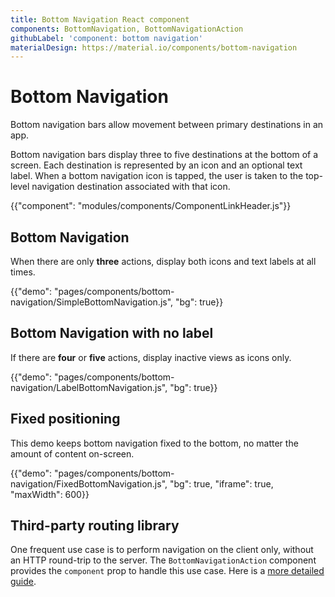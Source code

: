 ```yaml
---
title: Bottom Navigation React component
components: BottomNavigation, BottomNavigationAction
githubLabel: 'component: bottom navigation'
materialDesign: https://material.io/components/bottom-navigation
---
```


# Bottom Navigation

<p class="description">Bottom navigation bars allow movement between primary destinations in an app.</p>

Bottom navigation bars display three to five destinations at the bottom of a screen. Each destination is represented by an icon and an optional text label. When a bottom navigation icon is tapped, the user is taken to the top-level navigation destination associated with that icon.

{{"component": "modules/components/ComponentLinkHeader.js"}}

## Bottom Navigation

When there are only **three** actions, display both icons and text labels at all times.

{{"demo": "pages/components/bottom-navigation/SimpleBottomNavigation.js", "bg": true}}

## Bottom Navigation with no label

If there are **four** or **five** actions, display inactive views as icons only.

{{"demo": "pages/components/bottom-navigation/LabelBottomNavigation.js", "bg": true}}

## Fixed positioning

This demo keeps bottom navigation fixed to the bottom, no matter the amount of content on-screen.

{{"demo": "pages/components/bottom-navigation/FixedBottomNavigation.js", "bg": true, "iframe": true, "maxWidth": 600}}

## Third-party routing library

One frequent use case is to perform navigation on the client only, without an HTTP round-trip to the server.
The `BottomNavigationAction` component provides the `component` prop to handle this use case.
Here is a [more detailed guide](/guides/routing/).
